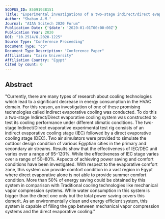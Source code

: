 ```yaml
---
SCOPUS_ID: 85091938151
Title: "Experimental investigations of a two-stage indirect/direct evaporative cooling system in different climatic conditions."
Author: "Shaban A.M."
Journal: "AIAA Scitech 2020 Forum"
Publication Date: {'$date': '2020-01-01T00:00:00Z'}
Publication Year: 2020
DOI: "10.2514/6.2020-1225"
Source Type: "Conference Proceeding"
Document Type: "cp"
Document Type Description: "Conference Paper"
Affiliation: "Cairo University"
Affiliation Country: "Egypt"
Cited by count: 0
---
```


## Abstract
"Currently, there are many types of research about cooling technologies which lead to a significant decrease in energy consumption in the HVAC domain. For this reason, an investigation of one of these promising technologies called Indirect evaporative cooling was conducted. To do this a two-stage Indirect/Direct evaporative cooling system was constructed to test its cooling performance under different climatic conditions. The two-stage Indirect/Direct evaporative experimental test rig consists of an indirect evaporative cooling stage (IEC) followed by a direct evaporative cooling stage (DEC). Two air simulators were provided to simulate the outdoor design condition of various Egyptian cities in the primary and secondary air streams. Results show that the effectiveness of IEC/DEC unit varies over a range of 95–120%. While the effectiveness of IEC stage varies over a range of 50–80%. Aspects of achieving power saving and comfort conditions have been investigated. With respect to the evaporative comfort zone, this system can provide comfort condition in a vast region in Egypt where direct evaporative alone is not able to provide summer comfort condition. More than 50% of energy saving could be obtained by this system in comparison with Traditional cooling technologies like mechanical vapor compression systems. While water consumption in this system is bigger than the direct one only but the total power saving covers this demerit. As an environmentally clean and energy efficient system, this system is capable of filling the gap between mechanical vapor compression systems and the direct evaporative cooling."
